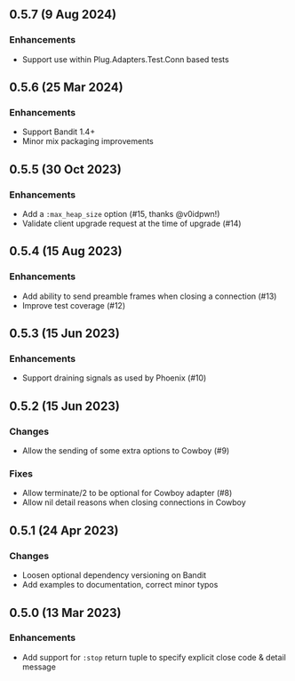## 0.5.7 (9 Aug 2024)

### Enhancements

* Support use within Plug.Adapters.Test.Conn based tests

## 0.5.6 (25 Mar 2024)

### Enhancements

* Support Bandit 1.4+
* Minor mix packaging improvements

## 0.5.5 (30 Oct 2023)

### Enhancements

* Add a `:max_heap_size` option (#15, thanks @v0idpwn!)
* Validate client upgrade request at the time of upgrade (#14)

## 0.5.4 (15 Aug 2023)

### Enhancements

* Add ability to send preamble frames when closing a connection (#13)
* Improve test coverage (#12)

## 0.5.3 (15 Jun 2023)

### Enhancements

* Support draining signals as used by Phoenix (#10)

## 0.5.2 (15 Jun 2023)

### Changes

* Allow the sending of some extra options to Cowboy (#9)

### Fixes

* Allow terminate/2 to be optional for Cowboy adapter (#8)
* Allow nil detail reasons when closing connections in Cowboy

## 0.5.1 (24 Apr 2023)

### Changes

* Loosen optional dependency versioning on Bandit
* Add examples to documentation, correct minor typos

## 0.5.0 (13 Mar 2023)

### Enhancements

* Add support for `:stop` return tuple to specify explicit close code & detail message
